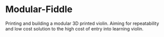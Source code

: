 # Modular-Fiddle
Printing and building a modular 3D printed violin.  Aiming for repeatability and low cost solution to the high cost of entry into learning violin.  
